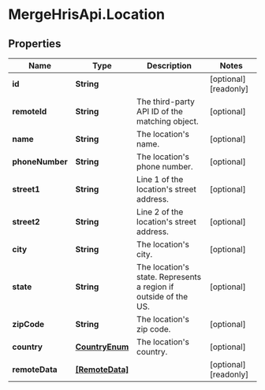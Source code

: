 # MergeHrisApi.Location

## Properties

Name | Type | Description | Notes
------------ | ------------- | ------------- | -------------
**id** | **String** |  | [optional] [readonly] 
**remoteId** | **String** | The third-party API ID of the matching object. | [optional] 
**name** | **String** | The location&#39;s name. | [optional] 
**phoneNumber** | **String** | The location&#39;s phone number. | [optional] 
**street1** | **String** | Line 1 of the location&#39;s street address. | [optional] 
**street2** | **String** | Line 2 of the location&#39;s street address. | [optional] 
**city** | **String** | The location&#39;s city. | [optional] 
**state** | **String** | The location&#39;s state. Represents a region if outside of the US. | [optional] 
**zipCode** | **String** | The location&#39;s zip code. | [optional] 
**country** | [**CountryEnum**](CountryEnum.md) | The location&#39;s country. | [optional] 
**remoteData** | [**[RemoteData]**](RemoteData.md) |  | [optional] [readonly] 


